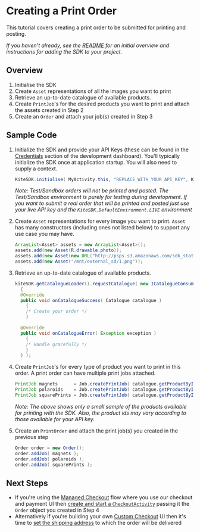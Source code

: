 Creating a Print Order
==============

This tutorial covers creating a print order to be submitted for printing and posting.

_If you haven't already, see the [README](../README.md) for an initial overview and instructions for adding the SDK to your project._


Overview
--------
1. Initialise the SDK
2. Create `Asset` representations of all the images you want to print
3. Retrieve an up-to-date catalogue of available products.
4. Create `PrintJob`'s for the desired products you want to print and attach the assets created in Step 2
5. Create an `Order` and attach your job(s) created in Step 3


Sample Code
-----------

1. Initialize the SDK and provide your API Keys (these can be found in the [Credentials](https://www.kite.ly/settings/credentials/) section of the development dashboard). You'll typically initialize the SDK once at application startup. You will also need to supply a context.

    ```java
    KiteSDK.initialise( MyActivity.this, "REPLACE_WITH_YOUR_API_KEY", KiteSDK.DefaultEnvironment.TEST );
    ```

    *Note: Test/Sandbox orders will not be printed and posted. The Test/Sandbox environment is purely for testing during development. If you want to submit a real order that will be printed and posted just use your live API key and the `KiteSDK.DefaultEnvironment.LIVE` environment*

2. Create `Asset` representations for every image you want to print. `Asset` has many constructors (including ones not listed below) to support any use case you may have.

    ```java
    ArrayList<Asset> assets = new ArrayList<Asset>();
    assets.add(new Asset(R.drawable.photo));
    assets.add(new Asset(new URL("http://psps.s3.amazonaws.com/sdk_static/4.jpg")));
    assets.add(new Asset("/mnt/external_sd/1.png"));
    ```

3. Retrieve an up-to-date catalogue of available products.

    ```java
    kiteSDK.getCatalogueLoader().requestCatalogue( new ICatalogueConsumer()
      {
      @Override
      public void onCatalogueSuccess( Catalogue catalogue )
        {
        /* Create your order */
        }

      @Override
      public void onCatalogueError( Exception exception )
        {
        /* Handle gracefully */
        }
      } );

    ```

4. Create `PrintJob`'s for every type of product you want to print in this order. A print order can have multiple print jobs attached.

    ```java
    PrintJob magnets      = Job.createPrintJob( catalogue.getProductById( "magnets" ),   assets );
    PrintJob polaroids    = Job.createPrintJob( catalogue.getProductById( "polaroids" ), assets );
    PrintJob squarePrints = Job.createPrintJob( catalogue.getProductById( "squares" ),   assets );

    ```
    
     *Note: The above shows only a small sample of the products available for printing with the SDK. Also, the product ids may vary according to those available for your API key.*

5. Create an `PrintOrder` and attach the print job(s) you created in the previous step

    ```java
    Order order = new Order();
    order.addJob( magnets );
    order.addJob( polaroids );
    order.addJob( squarePrints );
    ```
    
Next Steps
----------

- If you're using the [Managed Checkout](../README.md#managed-checkout) flow where you use our checkout and payment UI then
[create and start a `CheckoutActivity`](managed_checkout.md) passing it the `Order` object you created in Step 4
- Alternatively if you're building your own [Custom Checkout](../README.md#custom-checkout) UI then it's time to [set the shipping address](shipping.md) to which the order will be delivered
